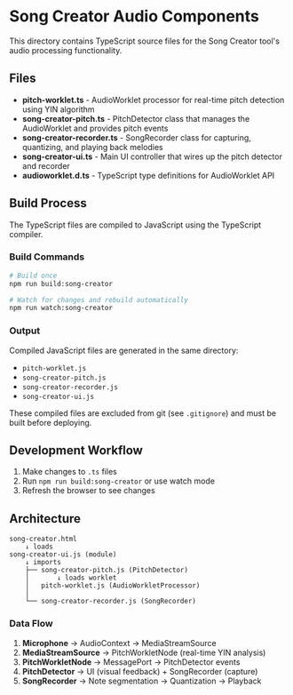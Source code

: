 # Song Creator Audio Components

This directory contains TypeScript source files for the Song Creator tool's audio processing functionality.

## Files

- **pitch-worklet.ts** - AudioWorklet processor for real-time pitch detection using YIN algorithm
- **song-creator-pitch.ts** - PitchDetector class that manages the AudioWorklet and provides pitch events
- **song-creator-recorder.ts** - SongRecorder class for capturing, quantizing, and playing back melodies
- **song-creator-ui.ts** - Main UI controller that wires up the pitch detector and recorder
- **audioworklet.d.ts** - TypeScript type definitions for AudioWorklet API

## Build Process

The TypeScript files are compiled to JavaScript using the TypeScript compiler.

### Build Commands

```bash
# Build once
npm run build:song-creator

# Watch for changes and rebuild automatically
npm run watch:song-creator
```

### Output

Compiled JavaScript files are generated in the same directory:
- `pitch-worklet.js`
- `song-creator-pitch.js`
- `song-creator-recorder.js`
- `song-creator-ui.js`

These compiled files are excluded from git (see `.gitignore`) and must be built before deploying.

## Development Workflow

1. Make changes to `.ts` files
2. Run `npm run build:song-creator` or use watch mode
3. Refresh the browser to see changes

## Architecture

```
song-creator.html
    ↓ loads
song-creator-ui.js (module)
    ↓ imports
    ├── song-creator-pitch.js (PitchDetector)
    │       ↓ loads worklet
    │   pitch-worklet.js (AudioWorkletProcessor)
    │
    └── song-creator-recorder.js (SongRecorder)
```

### Data Flow

1. **Microphone** → AudioContext → MediaStreamSource
2. **MediaStreamSource** → PitchWorkletNode (real-time YIN analysis)
3. **PitchWorkletNode** → MessagePort → PitchDetector events
4. **PitchDetector** → UI (visual feedback) + SongRecorder (capture)
5. **SongRecorder** → Note segmentation → Quantization → Playback
